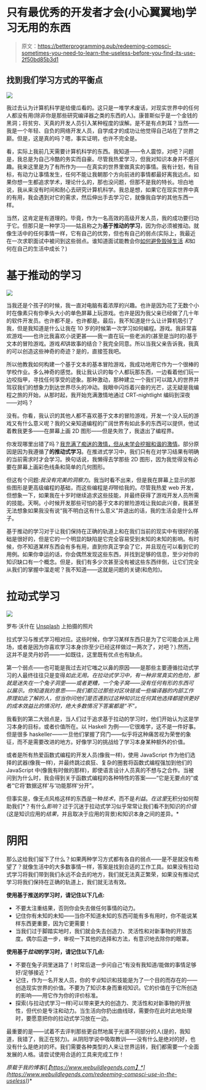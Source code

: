 # 只有最优秀的开发者才会(小心翼翼地)学习无用的东西

> 原文：<https://betterprogramming.pub/redeeming-compsci-sometimes-you-need-to-learn-the-useless-before-you-find-its-use-2f50bd85b3d1>

## 找到我们学习方式的平衡点

![](img/3d239563642e19c8e0621e0da0f8f188.png)

我过去认为计算机科学是给傻瓜看的。这只是一堆学术废话，对现实世界中的任何人都没有用(除非你是那些研究编译器之类的东西的人)。康普斯似乎是一个金钱的黑洞；将贫穷、天真的开发人员引入某种程度的误解。是不是有点刺耳？当然——我是一个年轻、自负的网络开发人员，自学成才的成功让他觉得自己站在了世界之巅。但是，这是真的吗？嗯，事实证明，也许不完全是。

看，实际上我前几天需要计算机科学的东西。我知道——令人震惊，对吧？问题是，我总是为自己冷酷的务实而自豪。尽管我热爱学习，但我对知识本身并不感兴趣。我来这里是为了有所作为——在真实的世界里做真实的事情。我有计划，有目标，有动力让事情发生，任何不能让我朝那个方向前进的事情都最好离我远点。如果你想一生都追求学术，理论什么的，那也没问题，但那不是我的特长。坦白地说，我从来没有时间和耐心去研究计算机科学。我总是想，如果它在现实世界中真的有用，我会遇到对它的需求，然后伸出手去学习它，就像我自学的其他东西一样。

当然，这肯定是有道理的。毕竟，作为一名高效的高级开发人员，我的成功要归功于它。但那只是一种学习——姑且称之为**基于推动的学习**，因为你必须被推动。就像生活中的任何事情一样，它有自己的优势，但也有自己的弱点(实际上，我最近在一次求职面试中被问到这些弱点。谁知道面试能教会你[如何避免毁掉生活](https://blog.usejournal.com/how-to-avoid-ruining-lives-front-end-security-matters-26d4f906c7a6) *和*如何在自己的生活中成长？)

# 基于推动的学习

![](img/59f16023e285b49c2b7432f6d3cb740a.png)

当我还是个孩子的时候，我一直对电脑有着浓厚的兴趣。也许是因为花了无数个小时在像素只有你拳头大小的单色屏幕上玩游戏。也许是因为我父亲已经做了几十年的软件开发员。也许都不是，也许都是。最后，我不知道是什么让计算机吸引了我，但是我知道是什么让我在 10 岁的时候第一次学习如何编程。游戏。我非常喜欢游戏——也许比我喜欢小说更甚——我一直在玩一些老派的(甚至是当时的)基于文本的冒险游戏。游戏*和*讲故事的结合？我完全同意。所以当我父亲告诉我，我真的可以创造这些神奇的奇迹？是的，直接签我吧。

所以他教我如何构建一个基于文本的基本冒险游戏，我成功地用它作为一个很棒的学校作业。多么神奇的感觉。我让我认识的每个人都玩那东西，一边看着他们玩一边咬指甲，寻找任何享受的迹象。那种激动，那种建立一个我们可以踏入的世界并驾驭我们的想象力到达世界尽头的冲动。我眼中闪烁着兴奋的光芒，这无疑是我编程之旅的开始，从那时起，我开始充满激情地通过 CRT-nightlight 编码到深夜——对吗？

没有。你看，我认识的其他人都不喜欢基于文本的冒险游戏，开发一个没人玩的游戏又有什么意义呢？我的父亲知道编程的广阔世界有如此多的东西可以提供，他试着教我更多——在屏幕上画 2D 图形——但是失败了，我退出了编程界。

你发现哪里出错了吗？[我充满了痴迷的激情，但从未学会挖掘和谐的激情](https://www.webuildlegends.com/obsessive-harmonious-obligated-you-choose)。部分原因是因为我遵循了**的推动式学习**。在推进式学习中，我们只有在对学习结果有明确的当前需求时才会学习。换句话说，我懒得去学那些 2D 图形，因为我觉得没有必要在屏幕上画彩色线条和简单的几何图形。

但这有个问题:*我没有完美的洞察力*。我当时看不出来，但是我在屏幕上显示的那些图形是更高级编程的基础，而这些编程是*将*带给我的。尽管我热爱 web 开发，但想象一下，如果我在十岁时继续追求这些技能，并最终获得了游戏开发人员所需的技能。天啊。小时候开发那些可怕的基于文本的冒险游戏让我如此兴奋，我甚至无法想象如果我没有说“我不明白这有什么意义”并退出的话，我的生活会是什么样子。

基于推动的学习对于让我们保持在正确的轨道上和在我们当前的现实中有很好的基础是很好的，但是它的一个明显的缺陷是它完全容易受到未知的未知的影响。有时候，你不知道某样东西会有多有用，直到你真正学会了它，并且现在可以看到它的用例。如果你幸运的话，你会偶然发现这些东西，并找到足够的信息，至少对你的知识缺口有一个概念。但是，我们有多少次甚至没有被这些东西绊倒，让它们完全从我们的掌握中溜走呢？我不知道——这就是问题的关键(和危险)。

# 拉动式学习

![](img/3ba41f12ecfa3ed610506b43f1c04a55.png)

罗布·沃什在 [Unsplash](https://unsplash.com/search/photos/dreamer?utm_source=unsplash&utm_medium=referral&utm_content=creditCopyText) 上拍摄的照片

拉式学习与推式学习相对应。这些时候，你学习某样东西只是为了它可能会派上用场，或者是因为你喜欢学习本身(你至少已经这样做过一两次了，对吧？).然而，这并不是灵丹妙药——一如既往，这里既有优点也有缺点。

第一个弱点——也可能是我过去对它嗤之以鼻的原因——是那些主要遵循拉动式学习的人最终往往只是变得*如此无用。在拉动式学习中，有一种非常真实的危险，那就是迷失在一个兔子洞里——或者更糟，一个兔子窝——没有任何有形的东西可以展示。你知道我的意思——我们都见过那些对区块链或一些编译器的内部工作原理如此了解的人，但当你问他们是否遇到过这种知识比任何其他选择都提供更好的成本效益比的情况时，绝大多数情况下答案都是“不”。*

我看到的第二大弱点是，当人们过于追求基于拉动的学习时，他们开始认为这是学习本身的目标，或者价值所在。以 Haskell 为例——它很难学，这不是一件好事。但是很多 haskeller——一旦他们掌握了窍门——似乎将这种痛苦视为荣誉的象征，而不是需要改进的地方。好像学习的挑战给了学习本身某种额外的价值。

或者是所有热爱函数式编程的开发人员(像我一样)，使用 JavaScript 作为他们选择的武器(像我一样)，并最终跳过疯狂、复杂的圈套将函数式编程强加到他们的 JavaScript 中(像我有时做的那样)，即使语言设计人员真的不想与之合作。当被问到为什么时，我会得到关于函数式编程的各种特性的答案——“它是无要点的”或者“它将‘数据这样’与‘功能那样’分开”。

但事实是，像无点风格这样的东西是一种*技术*，而不是*利益*。*在这里*无积分如何帮助我们*？有什么*影响*？过于沉迷于拉动式学习似乎常常让我们看不到知识的*价值*(这是知识应用的*结果*，并且取决于应用的背景)和知识本身之间的差异。*

# 阴阳

那么这给我们留下了什么？如果两种学习方式都有各自的弱点——是不是就没有希望了？就像生活中的大多数事情一样，答案是找到合适的工作工具。如果没有拉动式学习将我们带到我们永远不会去的地方，我们就无法真正繁荣，如果没有推动式学习将我们保持在正确的轨道上，我们就无法有效。

**使用基于推送的学习时，请记住以下几点:**

*   不要太注重结果，否则你会失去做任何事情的动力。
*   记住你有未知的未知——当你不知道未知的东西可能有多有用时，你不能说某样东西更重要，因为它更需要！
*   当我们过于脚踏实地时，我们就会失去创造力、灵活性和对新事物的开放态度。偶尔后退一步，审视一下其他的选择和方法，有意识地去除你的眼罩。

**使用基于*拉动*的学习时，请记住以下几点:**

*   不要在兔子洞里迷路了！时常后退一步问自己“有没有我知道/能做的事情足够好/足够接近？”
*   记住，作为一名开发人员，你的*专业*知识和技能是为了一个目的而存在的——创造现实世界的价值。不要为了知识本身而重视知识。它的价值在于它所创造的影响——用它作为你的评价标准。
*   探索(与拉动式学习一样)可以带来更大的创造力、灵活性和对新事物的开放性，但代价是专注和动力。当生活向你扔出曲线球，需要你在此时此地处理时，要愿意把你的拉动式学习放在一边。

最重要的是——试着不去评判那些更自然地属于光谱不同部分的人(是的，我知道，我错了，我正在努力)。从阴阳学说中吸取教训——没有什么是绝对的好，也没有什么是绝对的坏。我们需要各种类型的人来让世界运转，我们都需要一个全面发展的人格。请尝试使用合适的工具来完成工作！

*原载于我的博客(*[*【https://www.webuildlegends.com】*](https://www.webuildlegends.com/redeeming-compsci-use-in-the-useless)*)*